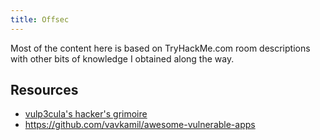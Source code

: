```yaml
---
title: Offsec
---
```


Most of the content here is based on TryHackMe.com room descriptions with other bits of knowledge I obtained along the way.

## Resources

- [vulp3cula's hacker's grimoire](https://vulp3cula.gitbook.io/hackers-grimoire/)
- https://github.com/vavkamil/awesome-vulnerable-apps
